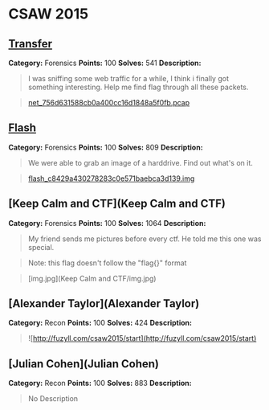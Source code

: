 CSAW 2015
=========================

[Transfer](Transfer)
---------

**Category:** Forensics **Points:** 100 **Solves:** 541 **Description:**

>I was sniffing some web traffic for a while, I think i finally got something interesting. 
>Help me find flag through all these packets.

>[net_756d631588cb0a400cc16d1848a5f0fb.pcap](Transfer/net_756d631588cb0a400cc16d1848a5f0fb.pcap)



[Flash](Flash)
---------

**Category:** Forensics **Points:** 100 **Solves:** 809 **Description:**

>We were able to grab an image of a harddrive. Find out what's on it.

>[flash_c8429a430278283c0e571baebca3d139.img](http://www.filedropper.com/flashc8429a430278283c0e571baebca3d139)




[Keep Calm and CTF](Keep Calm and CTF)
---------

**Category:** Forensics **Points:** 100 **Solves:** 1064 **Description:**

>My friend sends me pictures before every ctf. He told me this one was special.

>Note: this flag doesn't follow the "flag{}" format

>[img.jpg](Keep Calm and CTF/img.jpg)



[Alexander Taylor](Alexander Taylor)
---------

**Category:** Recon **Points:** 100 **Solves:** 424 **Description:**

> ![http://fuzyll.com/csaw2015/start](http://fuzyll.com/csaw2015/start)



[Julian Cohen](Julian Cohen)
---------

**Category:** Recon **Points:** 100 **Solves:** 883 **Description:**

> No Description

